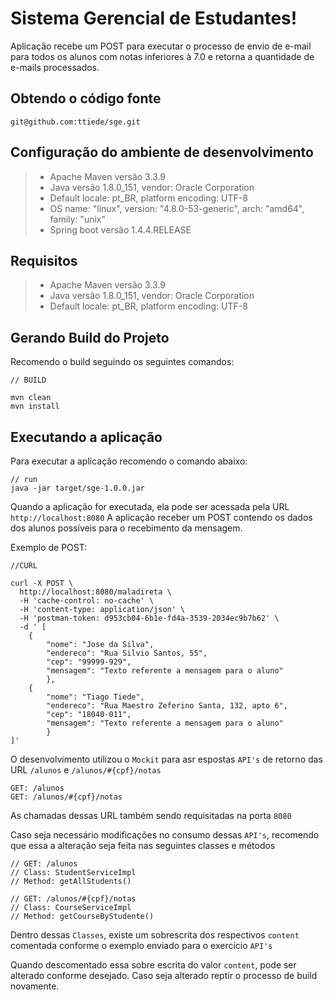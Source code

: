 Sistema Gerencial de Estudantes!
===================

Aplicação recebe um POST para executar o processo de envio de e-mail para todos os alunos com notas
inferiores à 7.0 e retorna a quantidade de e-mails processados. 


Obtendo o código fonte
-------------
```
git@github.com:ttiede/sge.git
```


Configuração do ambiente de desenvolvimento
-------------
> - Apache Maven  versão 3.3.9
> - Java versão 1.8.0_151, vendor: Oracle Corporation
> - Default locale: pt_BR, platform encoding: UTF-8
> - OS name: "linux", version: "4.8.0-53-generic", arch: "amd64", family: "unix"
> - Spring boot  versão 1.4.4.RELEASE  

Requisitos
-------------
> - Apache Maven  versão 3.3.9
> - Java versão 1.8.0_151, vendor: Oracle Corporation
> - Default locale: pt_BR, platform encoding: UTF-8

Gerando Build do Projeto
-------------

Recomendo o build seguindo os seguintes comandos:

``` 
// BUILD

mvn clean
mvn install
```

Executando a aplicação
-------------

Para executar a aplicação recomendo o comando abaixo:

``` 
// run
java -jar target/sge-1.0.0.jar
```

Quando a aplicação for executada,  ela pode ser acessada pela URL ```http://localhost:8080```
A aplicação receber um POST contendo os dados dos alunos possíveis para o recebimento da mensagem.

Exemplo de POST:

```
//CURL

curl -X POST \
  http://localhost:8080/maladireta \
  -H 'cache-control: no-cache' \
  -H 'content-type: application/json' \
  -H 'postman-token: d953cb04-6b1e-fd4a-3539-2034ec9b7b62' \
  -d ' [
 	{
 		"nome": "Jose da Silva",
 		"endereco": "Rua Silvio Santos, 55",
 		"cep": "99999-929",
 		"mensagem": "Texto referente a mensagem para o aluno"
 		},
 	{
 		"nome": "Tiago Tiede",
 		"endereco": "Rua Maestro Zeferino Santa, 132, apto 6",
 		"cep": "18040-011",
 		"mensagem": "Texto referente a mensagem para o aluno"
 		}
]'
```


O desenvolvimento utilizou o `Mockit`  para asr espostas `API's` de retorno das URL  `/alunos` e `/alunos/#{cpf}/notas `


```
GET: /alunos
GET: /alunos/#{cpf}/notas

```  

As chamadas dessas URL também sendo requisitadas na porta `8080`


Caso seja necessário modificações no consumo dessas `API's`,  recomendo que essa a alteração seja feita nas seguintes classes e métodos

``` 
// GET: /alunos
// Class: StudentServiceImpl
// Method: getAllStudents() 
```


``` 
// GET: /alunos/#{cpf}/notas
// Class: CourseServiceImpl
// Method: getCourseByStudente() 
```


Dentro dessas `Classes`, existe um sobrescrita dos respectivos `content` comentada conforme o exemplo enviado para o exercício `API's`

Quando descomentado essa sobre escrita do valor `content`, pode ser alterado conforme desejado. Caso seja alterado reptir o processo de build novamente.
